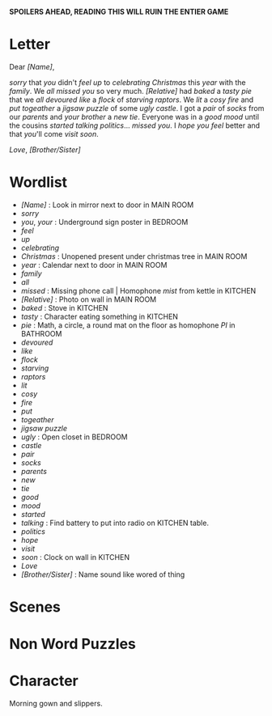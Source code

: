 **SPOILERS AHEAD, READING THIS WILL RUIN THE ENTIER GAME**


























































Letter
======

Dear _[Name]_,

_sorry_ that _you_ didn't _feel_ _up_ to _celebrating_ _Christmas_ this _year_ with the _family_.
We _all_ _missed_ _you_ so very much.
_[Relative]_ had _baked_ a _tasty_ _pie_ that we _all_ _devoured_ _like_ a _flock_ of _starving_ _raptors_.
We _lit_ a _cosy_ _fire_
and _put_ _togeather_ a _jigsaw puzzle_ of some _ugly_ _castle_.
I got a _pair_ of _socks_ from our _parents_ and _your_ _brother_ a _new_ _tie_.
Everyone was in a _good_ _mood_ until the cousins _started_ _talking_ _politics_... _missed_ _you_.
I _hope_ _you_ _feel_ better and that _you_'ll come _visit_ _soon_.

_Love_,
_[Brother/Sister]_

Wordlist
========

 * _[Name]_ : Look in mirror next to door in MAIN ROOM
 * _sorry_
 * _you_, _your_ : Underground sign poster in BEDROOM
 * _feel_
 * _up_
 * _celebrating_
 * _Christmas_ : Unopened present under christmas tree in MAIN ROOM
 * _year_ : Calendar next to door in MAIN ROOM
 * _family_
 * _all_
 * _missed_ : Missing phone call | Homophone _mist_ from kettle in KITCHEN 
 * _[Relative]_ : Photo on wall in MAIN ROOM
 * _baked_ : Stove in KITCHEN
 * _tasty_ : Character eating something in KITCHEN
 * _pie_ : Math, a circle, a round mat on the floor as homophone _PI_ in BATHROOM
 * _devoured_
 * _like_
 * _flock_
 * _starving_
 * _raptors_
 * _lit_
 * _cosy_
 * _fire_
 * _put_
 * _togeather_
 * _jigsaw puzzle_
 * _ugly_ : Open closet in BEDROOM
 * _castle_
 * _pair_
 * _socks_
 * _parents_
 * _new_
 * _tie_
 * _good_
 * _mood_
 * _started_
 * _talking_ : Find battery to put into radio on KITCHEN table.
 * _politics_
 * _hope_
 * _visit_
 * _soon_ : Clock on wall in KITCHEN
 * _Love_
 * _[Brother/Sister]_ : Name sound like wored of thing
 
Scenes
======

Non Word Puzzles
================


Character
=========

Morning gown and slippers.
